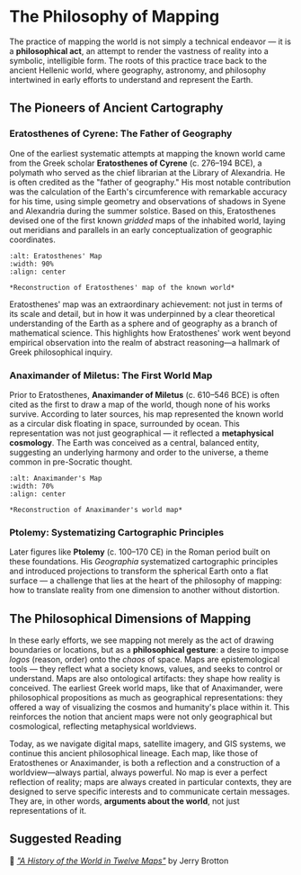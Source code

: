# The Philosophy of Mapping

The practice of mapping the world is not simply a technical endeavor — it is a **philosophical act**, an attempt to render the vastness of reality into a symbolic, intelligible form. The roots of this practice trace back to the ancient Hellenic world, where geography, astronomy, and philosophy intertwined in early efforts to understand and represent the Earth.

## The Pioneers of Ancient Cartography

### Eratosthenes of Cyrene: The Father of Geography

One of the earliest systematic attempts at mapping the known world came from the Greek scholar **Eratosthenes of Cyrene** (c. 276–194 BCE), a polymath who served as the chief librarian at the Library of Alexandria. He is often credited as the "father of geography." 
His most notable contribution was the calculation of the Earth's circumference with remarkable accuracy for his time, using simple geometry and observations of shadows in Syene and Alexandria during the summer solstice. Based on this, Eratosthenes devised one of the first known *gridded* maps of the inhabited world, laying out meridians and parallels in an early conceptualization of geographic coordinates.

```{figure} https://upload.wikimedia.org/wikipedia/commons/thumb/e/e8/Mappa_di_Eratostene.jpg/960px-Mappa_di_Eratostene.jpg
:alt: Eratosthenes' Map
:width: 90%
:align: center

*Reconstruction of Eratosthenes' map of the known world*
```

Eratosthenes' map was an extraordinary achievement: not just in terms of its scale and detail, but in how it was underpinned by a clear theoretical understanding of the Earth as a sphere and of geography as a branch of mathematical science. This highlights how Eratosthenes' work went beyond empirical observation into the realm of abstract reasoning—a hallmark of Greek philosophical inquiry.

### Anaximander of Miletus: The First World Map

Prior to Eratosthenes, **Anaximander of Miletus** (c. 610–546 BCE) is often cited as the first to draw a map of the world, though none of his works survive. According to later sources, his map represented the known world as a circular disk floating in space, surrounded by ocean. 
This representation was not just geographical — it reflected a **metaphysical cosmology**. The Earth was conceived as a central, balanced entity, suggesting an underlying harmony and order to the universe, a theme common in pre-Socratic thought.

```{figure} images/map_anaxim.jpg
:alt: Anaximander's Map
:width: 70%
:align: center

*Reconstruction of Anaximander's world map*
```

### Ptolemy: Systematizing Cartographic Principles

Later figures like **Ptolemy** (c. 100–170 CE) in the Roman period built on these foundations. His *Geographia* systematized cartographic principles and introduced projections to transform the spherical Earth onto a flat surface — a challenge that lies at the heart of the philosophy of mapping: how to translate reality from one dimension to another without distortion.

## The Philosophical Dimensions of Mapping

In these early efforts, we see mapping not merely as the act of drawing boundaries or locations, but as a **philosophical gesture**: a desire to impose *logos* (reason, order) onto the *chaos* of space. Maps are epistemological tools — they reflect what a society knows, values, and seeks to control or understand.
Maps are also ontological artifacts: they shape how reality is conceived. The earliest Greek world maps, like that of Anaximander, were philosophical propositions as much as geographical representations: they offered a way of visualizing the cosmos and humanity's place within it.
This reinforces the notion that ancient maps were not only geographical but cosmological, reflecting metaphysical worldviews.

Today, as we navigate digital maps, satellite imagery, and GIS systems, we continue this ancient philosophical lineage. Each map, like those of Eratosthenes or Anaximander, is both a reflection and a construction of a worldview—always partial, always powerful. No map is ever a perfect reflection of reality; maps are always created in particular contexts, they are designed to serve specific interests and to communicate certain messages. They are, in other words, **arguments about the world**, not just representations of it.

## Suggested Reading

📖 [*"A History of the World in Twelve Maps"*](https://books.google.it/books/about/A_History_of_the_World_in_Twelve_Maps.html?id=Qsi_7_DQ3L4C&redir_esc=y) by Jerry Brotton
